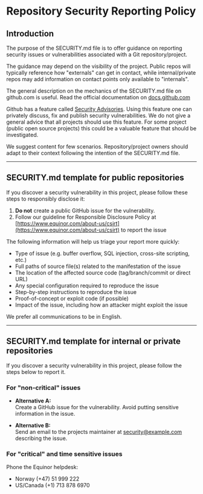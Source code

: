 # Repository Security Reporting Policy

## Introduction

The purpose of the SECURITY.md file is to offer guidance on reporting security issues or vulnerabilities associated with a Git repository/project.

The guidance may depend on the visibility of the project. Public repos will typically reference how "externals" can get in contact, while internal/private repos may add information on contact  points only available to "internals".

The general description on the mechanics of the SECURITY.md file on github.com is useful. Read the official documentation on [docs.github.com](https://docs.github.com/en/code-security/getting-started/adding-a-security-policy-to-your-repository)

Github has a feature called [Security Advisories](https://docs.github.com/en/code-security/security-advisories/repository-security-advisories/about-repository-security-advisories). Using this feature one can privately discuss, fix and publish security vulnerabilities. We do not give a general advice that all projects should use this feature. For some project (public open source projects) this could be a valuable feature that should be investigated.

We suggest content for few scenarios. Repository/project owners should adapt to their context following the intention of the SECURITY.md file.

---

## SECURITY.md template for public repositories

If you discover a security vulnerability in this project, please follow these steps to responsibly disclose it:

1. **Do not** create a public GitHub issue for the vulnerability.
2. Follow our guideline for Responsible Disclosure Policy at [https://www.equinor.com/about-us/csirt](https://www.equinor.com/about-us/csirt) to report the issue

The following information will help us triage your report more quickly:

- Type of issue (e.g. buffer overflow, SQL injection, cross-site scripting, etc.)
- Full paths of source file(s) related to the manifestation of the issue
- The location of the affected source code (tag/branch/commit or direct URL)
- Any special configuration required to reproduce the issue
- Step-by-step instructions to reproduce the issue
- Proof-of-concept or exploit code (if possible)
- Impact of the issue, including how an attacker might exploit the issue

We prefer all communications to be in English.

---

## SECURITY.md template for internal or private repositories

If you discover a security vulnerability in this project, please follow the steps below to report it.

### For "non-critical" issues

- **Alternative A:**  
Create a GitHub issue for the vulnerability. Avoid putting sensitive information in the issue.

- **Alternative B:**  
Send an email to the projects maintainer at [security@example.com](mailto:security@example.com) describing the issue.

### For "critical" and time sensitive issues

Phone the Equinor helpdesk:

- Norway (+47) 51 999 222
- US/Canada (+1) 713 878 6970
